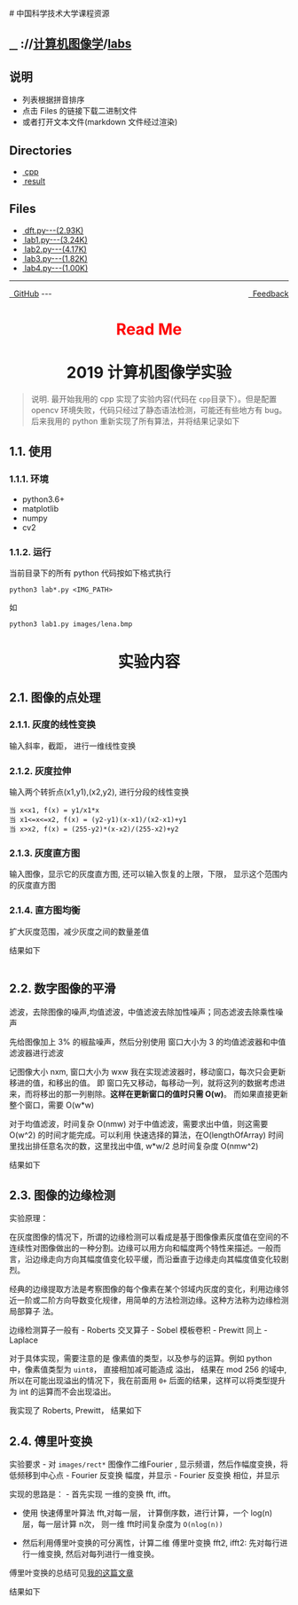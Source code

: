 
<head>
    <meta http-equiv="content-type" content="text/html; charset=utf-8">
    <link rel="stylesheet" href="https://use.fontawesome.com/releases/v5.8.1/css/all.css" integrity="sha384-50oBUHEmvpQ+1lW4y57PTFmhCaXp0ML5d60M1M7uH2+nqUivzIebhndOJK28anvf" crossorigin="anonymous">
    <title> 中国科学技术大学课程资源</title>
</head>
# 中国科学技术大学课程资源

<div>
  <h2>
    <a href="../index.html">&nbsp;&nbsp;<i class="fas fa-backward"></i>&nbsp;</a>
    :/<a href="../../index.html"><i class="fas fa-home"></i></a>/<a href="../index.html">计算机图像学</a>/<a href="index.html">labs</a>
  </h2>
</div>

## 说明
- 列表根据拼音排序
- 点击 Files 的链接下载二进制文件
- 或者打开文本文件(markdown 文件经过渲染)

<h2> Directories &nbsp; <a href="http://downgit.zhoudaxiaa.com/#/home?url=https://github.com/USTC-Resource/USTC-Course/tree/master/计算机图像学/labs" style="color:red;text-decoration:underline;" target="_black"><i class="fas fa-download"></i></a></h2>

<ul><li><a href="cpp/index.html"><i class="fas fa-folder"></i>&nbsp;cpp</a></li>
<li><a href="result/index.html"><i class="fas fa-folder"></i>&nbsp;result</a></li></ul>

## Files
<ul><li><a href="https://raw.githubusercontent.com/USTC-Resource/USTC-Course/master/计算机图像学/labs/dft.py"><i class="fas fa-file-code"></i>&nbsp;dft.py---(2.93K)</a></li>
<li><a href="https://raw.githubusercontent.com/USTC-Resource/USTC-Course/master/计算机图像学/labs/lab1.py"><i class="fas fa-file-code"></i>&nbsp;lab1.py---(3.24K)</a></li>
<li><a href="https://raw.githubusercontent.com/USTC-Resource/USTC-Course/master/计算机图像学/labs/lab2.py"><i class="fas fa-file-code"></i>&nbsp;lab2.py---(4.17K)</a></li>
<li><a href="https://raw.githubusercontent.com/USTC-Resource/USTC-Course/master/计算机图像学/labs/lab3.py"><i class="fas fa-file-code"></i>&nbsp;lab3.py---(1.82K)</a></li>
<li><a href="https://raw.githubusercontent.com/USTC-Resource/USTC-Course/master/计算机图像学/labs/lab4.py"><i class="fas fa-file-code"></i>&nbsp;lab4.py---(1.00K)</a></li></ul>

---
<div style="text-decration:underline;display:inline">
  <a href="https://github.com/USTC-Resource/USTC-Course.git" target="_blank" rel="external"><i class="fab fa-github"></i>&nbsp; GitHub</a>
  <a href="mailto:&#122;huheqin1@gmail.com?subject=反馈与建议" style="float:right" target="_blank" rel="external"><i class="fas fa-envelope"></i>&nbsp; Feedback</a>
</div>
---

<h1 style="color:red;text-align:center;">Read Me</h1>
<h1 id="2019"><div align="center">2019 计算机图像学实验</div></h1>
<blockquote>
<p>说明. 最开始我用的 cpp 实现了实验内容(代码在 <code>cpp</code>目录下）。但是配置 opencv 环境失败，代码只经过了静态语法检测，可能还有些地方有 bug。 后来我用的 python 重新实现了所有算法，并将结果记录如下</p>
</blockquote>
<h2 id="11">1.1. 使用</h2>
<h3 id="111">1.1.1. 环境</h3>
<ul>
<li>python3.6+</li>
<li>matplotlib</li>
<li>numpy</li>
<li>cv2</li>
</ul>
<h3 id="112">1.1.2. 运行</h3>
<p>当前目录下的所有 python 代码按如下格式执行</p>
<p><code>python3 lab*.py &lt;IMG_PATH&gt;</code></p>
<p>如</p>
<p><code>python3 lab1.py images/lena.bmp</code></p>
<div align="center"><h1>实验内容</h1>  </div>

<h2 id="21">2.1. 图像的点处理</h2>
<h3 id="211">2.1.1. 灰度的线性变换</h3>
<p>输入斜率，截距， 进行一维线性变换</p>
<h3 id="212">2.1.2. 灰度拉伸</h3>
<p>输入两个转折点(x1,y1),(x2,y2), 进行分段的线性变换</p>
<pre class="codehilite"><code>当 x&lt;x1, f(x) = y1/x1*x
当 x1&lt;=x&lt;=x2, f(x) = (y2-y1)(x-x1)/(x2-x1)+y1
当 x&gt;x2, f(x) = (255-y2)*(x-x2)/(255-x2)+y2
</code></pre>

<h3 id="213">2.1.3. 灰度直方图</h3>
<p>输入图像，显示它的灰度直方图, 还可以输入恢复的上限，下限， 显示这个范围内的灰度直方图</p>
<h3 id="214">2.1.4. 直方图均衡</h3>
<p>扩大灰度范围，减少灰度之间的数量差值</p>
<p>结果如下
<img alt="" src="result/lab1-lena.png" /></p>
<p><img alt="" src="result/lab1-pout.png" /></p>
<h2 id="22">2.2. 数字图像的平滑</h2>
<p>滤波，去除图像的噪声,均值滤波，中值滤波去除加性噪声；同态滤波去除乘性噪声</p>
<p>先给图像加上 3% 的椒盐噪声，然后分别使用 窗口大小为 3 的均值滤波器和中值滤波器进行滤波</p>
<p>记图像大小 nxm, 窗口大小为 wxw
我在实现滤波器时，移动窗口，每次只会更新移进的值，和移出的值。
即 窗口先又移动，每移动一列，就将这列的数据考虑进来，而将移出的那一列剔除。<strong>这样在更新窗口的值时只需 O(w)</strong>。 而如果直接更新整个窗口，需要 O(w*w)</p>
<p>对于均值滤波，时间复杂 O(nmw)
对于中值滤波，需要求出中值，则这需要 O(w^2) 的时间才能完成。可以利用 快速选择的算法，在O(lengthOfArray) 时间里找出排任意名次的数，这里找出中值, w*w/2
总时间复杂度 O(nmw^2)</p>
<p>结果如下
<img alt="" src="result/lab2-lena.png" /></p>
<h2 id="23">2.3. 图像的边缘检测</h2>
<p>实验原理： </p>
<p>在灰度图像的情况下，所谓的边缘检测可以看成是基于图像像素灰度值在空间的不连续性对图像做出的一种分割。边缘可以用方向和幅度两个特性来描述。一般而言，沿边缘走向方向其幅度值变化较平缓，而沿垂直于边缘走向其幅度值变化较剧烈。 </p>
<p>经典的边缘提取方法是考察图像的每个像素在某个邻域内灰度的变化，利用边缘邻近一阶或二阶方向导数变化规律，用简单的方法检测边缘。这种方法称为边缘检测局部算子
法。 </p>
<p>边缘检测算子一般有
- Roberts 交叉算子
- Sobel 模板卷积
- Prewitt 同上
- Laplace </p>
<p>对于具体实现，需要注意的是 像素值的类型，以及参与的运算。例如 python 中，像素值类型为 <code>uint8</code>， 直接相加减可能造成 溢出， 结果在 mod 256 的域中, 所以在可能出现溢出的情况下，我在前面用 <code>0+</code> 后面的结果，这样可以将类型提升为 int 的运算而不会出现溢出。</p>
<p>我实现了 Roberts, Prewitt， 结果如下
<img alt="" src="result/lab3-lena.png" />
<img alt="" src="result/lab3-map.png" /></p>
<h2 id="24">2.4. 傅里叶变换</h2>
<p>实验要求
- 对 <code>images/rect*</code> 图像作二维Fourier , 显示频谱，然后作幅度变换，将低频移到中心点
- Fourier 反变换 幅度，并显示
- Fourier 反变换 相位，并显示</p>
<p>实现的思路是：
- 首先实现 一维的变换 fft, ifft。 </p>
<ul>
<li>
<p>使用 快速傅里叶算法 fft,对每一层， 计算倒序数，进行计算，一个 log(n) 层，每一层计算 n次， 则一维 fft时间复杂度为 <code>O(nlog(n))</code></p>
</li>
<li>
<p>然后利用傅里叶变换的可分离性，计算二维 傅里叶变换 fft2, ifft2: 先对每行进行一维变换, 然后对每列进行一维变换。</p>
</li>
</ul>
<p>傅里叶变换的总结可见<a href="https://mbinary.xyz/dft.html">我的这篇文章</a></p>
<p>结果如下</p>
<p><img alt="" src="result/lab4-rect1.png" />
<img alt="" src="result/lab4-rect2.png" /></p>
